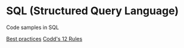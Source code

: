 # SQL (Structured Query Language)
Code samples in SQL

[Best practices](https://www.sqlstyle.guide/)
[Codd's 12 Rules](https://en.wikipedia.org/wiki/Codd%27s_12_rules)